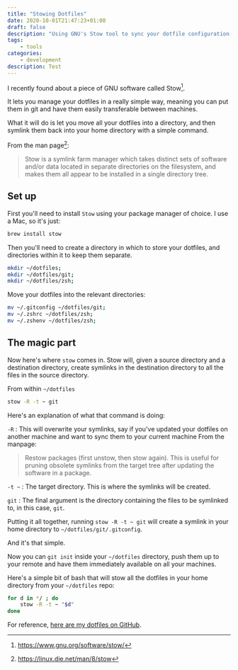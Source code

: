 ```yaml
---
title: "Stowing Dotfiles"
date: 2020-10-01T21:47:23+01:00
draft: false
description: "Using GNU's Stow tool to sync your dotfile configuration across machines with git!"
tags: 
    - tools
categories: 
    - development
description: Test
---
```


I recently found about a piece of GNU software called Stow[^1].

It lets you manage your dotfiles in a really simple way, meaning you can put them in git and have them easily transferable between machines.

What it will do is let you move all your dotfiles into a directory, and then symlink them back into your home directory with a simple command.

From the man page[^2]:

> Stow is a symlink farm manager which takes distinct sets of software and/or data located in separate
directories on the filesystem, and makes them all appear to be installed in a single directory tree.

## Set up

First you'll need to install `Stow` using your package manager of choice. I use a Mac, so it's just:

```sh
brew install stow
```

Then you'll need to create a directory in which to store your dotfiles, and directories within it to keep them separate.

```sh
mkdir ~/dotfiles;
mkdir ~/dotfiles/git;
mkdir ~/dotfiles/zsh;
```

Move your dotfiles into the relevant directories:

```sh
mv ~/.gitconfig ~/dotfiles/git;
mv ~/.zshrc ~/dotfiles/zsh;
mv ~/.zshenv ~/dotfiles/zsh;
```

## The magic part

Now here's where `stow` comes in. Stow will, given a source directory and a destination directory, create symlinks in the destination directory to all the files in the source directory.

From within `~/dotfiles`

```sh
stow -R -t ~ git
```

Here's an explanation of what that command is doing:

`-R`
: This will overwrite your symlinks, say if you've updated your dotfiles on another machine and want to sync them to your current machine From the manpage:
   > Restow packages (first unstow, then stow again). This is useful for pruning obsolete symlinks
    from the target tree after updating the software in a package.
     
`-t ~`
: The target directory. This is where the symlinks will be created.

`git`
: The final argument is the directory containing the files to be symlinked to, in this case, `git`.

Putting it all together, running `stow -R -t ~ git` will create a symlink in your home directory to `~/dotfiles/git/.gitconfig`.

And it's that simple.

Now you can `git init` inside your `~/dotfiles` directory, push them up to your remote and have them immediately available on all your machines.

Here's a simple bit of bash that will stow all the dotfiles in your home directory from your `~/dotfiles` repo:

```sh
for d in */ ; do
    stow -R -t ~ "$d"
done
```

For reference, [here are my dotfiles on GitHub](https://github.com/mathieuhendey/dotfiles).

[^1]: https://www.gnu.org/software/stow/
[^2]: https://linux.die.net/man/8/stow
